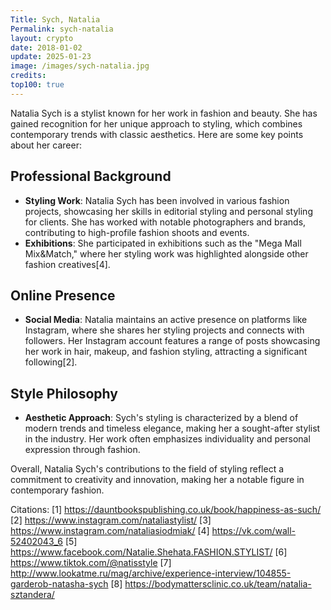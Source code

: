 ```yaml
---
Title: Sych, Natalia
Permalink: sych-natalia
layout: crypto
date: 2018-01-02
update: 2025-01-23
image: /images/sych-natalia.jpg
credits:
top100: true
---
```


Natalia Sych is a stylist known for her work in fashion and beauty. She has gained recognition for her unique approach to styling, which combines contemporary trends with classic aesthetics. Here are some key points about her career:

## Professional Background
- **Styling Work**: Natalia Sych has been involved in various fashion projects, showcasing her skills in editorial styling and personal styling for clients. She has worked with notable photographers and brands, contributing to high-profile fashion shoots and events.
- **Exhibitions**: She participated in exhibitions such as the "Mega Mall Mix&Match," where her styling work was highlighted alongside other fashion creatives[4].

## Online Presence
- **Social Media**: Natalia maintains an active presence on platforms like Instagram, where she shares her styling projects and connects with followers. Her Instagram account features a range of posts showcasing her work in hair, makeup, and fashion styling, attracting a significant following[2].

## Style Philosophy
- **Aesthetic Approach**: Sych's styling is characterized by a blend of modern trends and timeless elegance, making her a sought-after stylist in the industry. Her work often emphasizes individuality and personal expression through fashion.

Overall, Natalia Sych's contributions to the field of styling reflect a commitment to creativity and innovation, making her a notable figure in contemporary fashion.

Citations:
[1] https://dauntbookspublishing.co.uk/book/happiness-as-such/
[2] https://www.instagram.com/nataliastylist/
[3] https://www.instagram.com/nataliasiodmiak/
[4] https://vk.com/wall-52402043_6
[5] https://www.facebook.com/Natalie.Shehata.FASHION.STYLIST/
[6] https://www.tiktok.com/@natisstyle
[7] http://www.lookatme.ru/mag/archive/experience-interview/104855-garderob-natasha-sych
[8] https://bodymattersclinic.co.uk/team/natalia-sztandera/

